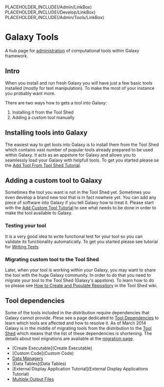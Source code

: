 PLACEHOLDER_INCLUDE(/Admin/LinkBox)
PLACEHOLDER_INCLUDE(/Develop/LinkBox)
PLACEHOLDER_INCLUDE(/Admin/Tools/LinkBox)
# Galaxy Tools

A hub page for [administration](/src/Admin/index.md) of computational tools within Galaxy framework.

## Intro

When you install and run fresh Galaxy you will have just a few basic tools installed (mostly for text manipulation). To make the most of your instance you probably want more. 

There are two ways how to gets a tool into Galaxy:
1. Installing it from the Tool Shed
2. Adding a custom tool manually

## Installing tools into Galaxy

The easiest way to get tools into Galaxy is to install them from the Tool Shed which contains vast number of popular tools already prepared to be used within Galaxy. It acts as an appstore for Galaxy and allows you to seamlessly load your Galaxy with helpfull tools. To get you started please se the  [Add Tool From Tool Shed Tutorial](AddToolFromToolShedTutorial).

## Adding a custom tool to Galaxy

Sometimes the tool you want is not in the Tool Shed yet. Sometimes you even develop a brand new tool that is in fact nowhere yet. You can add any piece of software into Galaxy if you tell Galaxy how to treat it.
Please start with the [Add Custom Tool Tutorial](AddToolTutorial) to see what needs to be done in order to make the tool available to Galaxy.

### Testing your tool

It is a very good idea to write functional test for your tool so you can validate its functionality automatically. To get you started please see tutorial for [Writing Tests](/src/Admin/Tools/WritingTests/index.md).

### Migrating custom tool to the Tool Shed

Later, when your tool is working within your Galaxy, you may want to share the tool with the huge Galaxy community. In order to do that you need to migrate your tool to the Tool Shed (Galaxy's appstore). To learn how to do so please see [How to Create and Populate Repository](../../CreateAndPopulateARepository) in the Tool Shed wiki.

## Tool dependencies

Some of the tools included in the distribution require dependencies that Galaxy cannot provide. Plese see a page dedicated to [Tool Dependencies](ToolDependencies) to learn which tools are affected and how to resolve it. As of March 2014 Galaxy is in the middle of migrating tools from the distribution to the [Tool Shed](/src/ToolShed/index.md) which means that the list of these dependencies is shortening. The details about tool migrations are available at the [migration page](/src/ToolShed/MigratingToolsFromGalaxyDistribution/index.md).


* [Create Executable](Create Executable)
* [Custom Code](Custom Code)
* [Data Managers](DataManagers)
* [Data Tables](Data Tables)
* [External Display Application Tutorial](External Display Applications Tutorial)
* [Multiple Output Files](MultipleOutputFiles)

 
